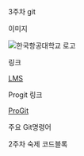 3주차 git

이미지

![한국항공대학교 로고](./2023_OSS/w3/kau.jpg)

링크

[LMS](https://lms.kau.ac.kr/login.php)

Progit 링크

[ProGit](https://github.com/progit)

주요 Git명령어



2주차 숙제 코드블록

